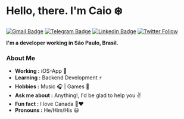 # Hello, there. I'm Caio :snowflake:
[![Gmail Badge](https://img.shields.io/badge/-Gmail-c14438?style=flat-square&logo=Gmail&logoColor=white&link=mailto:caioalcntara@gmail.com)](mailto:caioalcntara@gmail.com)
[![Telegram Badge](https://img.shields.io/badge/-Telegram-1ca0f1?style=flat-square&labelColor=1ca0f1&logo=telegram&logoColor=white&link=https://t.me/caioalcn)](https://t.me/caioalcn)
[![Linkedin Badge](https://img.shields.io/badge/-LinkedIn-blue?style=flat-square&logo=Linkedin&logoColor=white&link=https://www.linkedin.com/in/caio-alcantara/)](https://www.linkedin.com/in/caio-alcantara/)
[![Twitter Follow](https://img.shields.io/twitter/follow/caiowk.svg?style=social)](https://twitter.com/caiowk)

**I'm a developer working in São Paulo, Brasil.**

### About Me
-  **Working :** iOS-App :iphone:
-  **Learning :** Backend Development :zap:
-  **Hobbies :** Music :headphones: | Games :space_invader:
-  **Ask me about :** Anything!, I'd be glad to help you :v:
-  **Fun fact :** I love Canada :maple_leaf::heart: 
-  **Pronouns :** He/Him/His :smiley:
